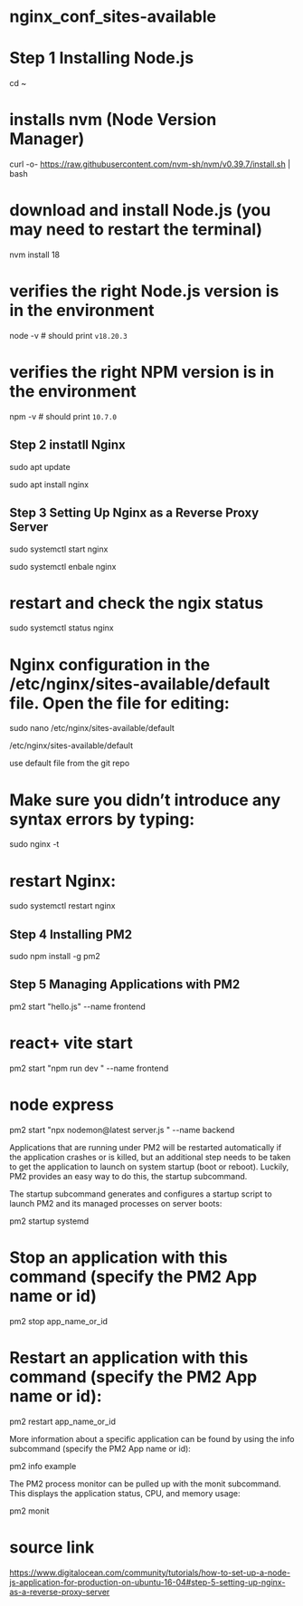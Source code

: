 # nginx_conf_sites-available


# Step 1  Installing Node.js

cd ~

# installs nvm (Node Version Manager)
curl -o- https://raw.githubusercontent.com/nvm-sh/nvm/v0.39.7/install.sh | bash

# download and install Node.js (you may need to restart the terminal)
nvm install 18

# verifies the right Node.js version is in the environment
node -v # should print `v18.20.3`

# verifies the right NPM version is in the environment
npm -v # should print `10.7.0`



##  Step 2 instatll  Nginx 

sudo apt update

sudo apt install nginx 



## Step 3  Setting Up Nginx as a Reverse Proxy Server

sudo systemctl start nginx

sudo systemctl enbale nginx

# restart and check the ngix status
sudo systemctl status nginx 

# Nginx configuration in the /etc/nginx/sites-available/default file. Open the file for editing:

sudo nano /etc/nginx/sites-available/default

/etc/nginx/sites-available/default

use default file from the git repo

# Make sure you didn’t introduce any syntax errors by typing:

sudo nginx -t

# restart Nginx:
sudo systemctl restart nginx




## Step 4 Installing PM2

sudo npm install -g pm2


## Step 5  Managing Applications with PM2

pm2 start "hello.js"  --name frontend  

# react+ vite start 
pm2 start "npm run dev "  --name frontend 


# node express
pm2 start "npx nodemon@latest server.js "  --name backend

 Applications that are running under PM2 will be restarted automatically if the application crashes or is killed, but an additional step needs to be taken to get the application to launch on system startup (boot or reboot). Luckily, PM2 provides an easy way to do this, the startup subcommand.

The startup subcommand generates and configures a startup script to launch PM2 and its managed processes on server boots:



pm2 startup systemd


# Stop an application with this command (specify the PM2 App name or id)

pm2 stop app_name_or_id

# Restart an application with this command (specify the PM2 App name or id):

pm2 restart app_name_or_id

 More information about a specific application can be found by using the info subcommand (specify the PM2 App name or id):

pm2 info example

The PM2 process monitor can be pulled up with the monit subcommand. This displays the application status, CPU, and memory usage:

pm2 monit


# source link

https://www.digitalocean.com/community/tutorials/how-to-set-up-a-node-js-application-for-production-on-ubuntu-16-04#step-5-setting-up-nginx-as-a-reverse-proxy-server